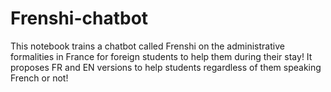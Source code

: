 # Frenshi-chatbot
This notebook trains a chatbot called Frenshi on the administrative formalities in France for foreign students to help them during their stay! It proposes FR and EN versions to help students regardless of them speaking French or not!
